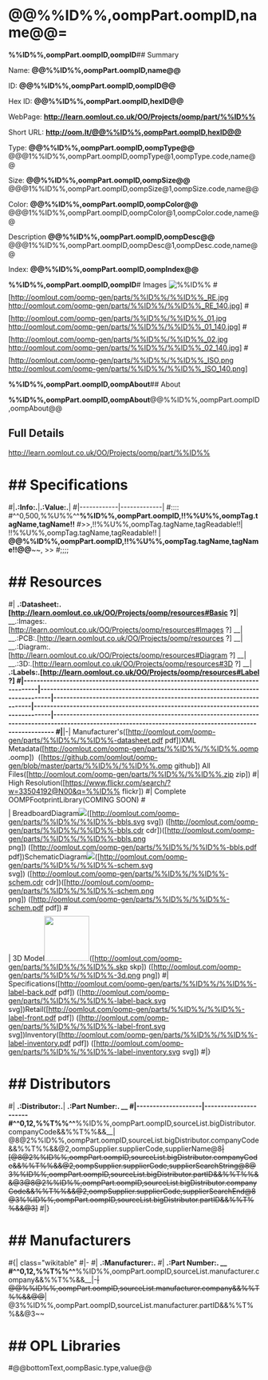 
# @@%%ID%%,oompPart.oompID,name@@=

**%%ID%%,oompPart.oompID,oompID**## Summary
 
Name: __@@%%ID%%,oompPart.oompID,name@@__

ID: __@@%%ID%%,oompPart.oompID,oompID@@__

Hex ID: __@@%%ID%%,oompPart.oompID,hexID@@__

WebPage: __http://learn.oomlout.co.uk/OO/Projects/oomp/part/%%ID%%__

Short URL: __http://oom.lt/@@%%ID%%,oompPart.oompID,hexID@@__


Type: __@@%%ID%%,oompPart.oompID,oompType@@__ @@@1%%ID%%,oompPart.oompID,oompType@1,oompType.code,name@@ 

Size: __@@%%ID%%,oompPart.oompID,oompSize@@__ @@@1%%ID%%,oompPart.oompID,oompSize@1,oompSize.code,name@@ 

Color: __@@%%ID%%,oompPart.oompID,oompColor@@__ @@@1%%ID%%,oompPart.oompID,oompColor@1,oompColor.code,name@@ 

Description __@@%%ID%%,oompPart.oompID,oompDesc@@__ @@@1%%ID%%,oompPart.oompID,oompDesc@1,oompDesc.code,name@@ 

Index: __@@%%ID%%,oompPart.oompID,oompIndex@@__


 **%%ID%%,oompPart.oompID,oompID**# Images
![%%ID%%](http://oomlout.com/oomp-gen/parts/%%ID%%/%%ID%%_420.jpg)
#$$%%ID%%_RE.jpg$$<span class="plainlinks">[http://oomlout.com/oomp-gen/parts/%%ID%%/%%ID%%_RE.jpg http://oomlout.com/oomp-gen/parts/%%ID%%/%%ID%%_RE_140.jpg]</span>
#$$%%ID%%_01.jpg$$<span class="plainlinks">[http://oomlout.com/oomp-gen/parts/%%ID%%/%%ID%%_01.jpg http://oomlout.com/oomp-gen/parts/%%ID%%/%%ID%%_01_140.jpg]</span>
#$$%%ID%%_02.jpg$$<span class="plainlinks">[http://oomlout.com/oomp-gen/parts/%%ID%%/%%ID%%_02.jpg http://oomlout.com/oomp-gen/parts/%%ID%%/%%ID%%_02_140.jpg]</span>
#$$%%ID%%_ISO.png$$<span class="plainlinks">[http://oomlout.com/oomp-gen/parts/%%ID%%/%%ID%%_ISO.png http://oomlout.com/oomp-gen/parts/%%ID%%/%%ID%%_ISO_140.png]</span>

**%%ID%%,oompPart.oompID,oompAbout**## About

**%%ID%%,oompPart.oompID,oompAbout**@@%%ID%%,oompPart.oompID,oompAbout@@

 ## Full Details

 http://learn.oomlout.co.uk/OO/Projects/oomp/part/%%ID%%

# ## Specifications


#|__.:Info:.__|__.:Value:.__|
#|------------|-------------|
#::::
#^^0,500,%%U%%^^**%%ID%%,oompPart.oompID,!!%%U%%,oompTag.tagName,tagName!!**
#>>,!!%%U%%,oompTag.tagName,tagReadable!!| !!%%U%%,oompTag.tagName,tagReadable!! | __@@%%ID%%,oompPart.oompID,!!%%U%%,oompTag.tagName,tagName!!@@__~~, >>
#;;;;

# ## Resources

#| __.:Datasheet:.[http://learn.oomlout.co.uk/OO/Projects/oomp/resources#Basic ?]__| __.:Images:.[http://learn.oomlout.co.uk/OO/Projects/oomp/resources#Images ?] __| __.:PCB:.[http://learn.oomlout.co.uk/OO/Projects/oomp/resources ?] __| __.:Diagram:.[http://learn.oomlout.co.uk/OO/Projects/oomp/resources#Diagram ?] __| __.:3D:.[http://learn.oomlout.co.uk/OO/Projects/oomp/resources#3D ?] __| __.:Labels:.[http://learn.oomlout.co.uk/OO/Projects/oomp/resources#Label ?] 
#|---------------------------------------------------------------------------------|--------------------------------------------------------------------------------|----------------------------------------------------------------------|----------------------------------------------------------------------------------|---------------------------------------------------------------------------------------------------------------------------------------------------------
#|__|-| Manufacturer's([http://oomlout.com/oomp-gen/parts/%%ID%%/%%ID%%-datasheet.pdf pdf])XML Metadata([http://oomlout.com/oomp-gen/parts/%%ID%%/%%ID%%.oomp .oomp])&nbsp;&nbsp;([https://github.com/oomlout/oomp-gen/blob/master/parts/%%ID%%/%%ID%%.omp github])	All Files([http://oomlout.com/oomp-gen/parts/%%ID%%/%%ID%%.zip zip])
#| High Resolution([https://www.flickr.com/search/?w=33504192@N00&q=%%ID%% flickr])
#| Complete OOMPFootprintLibrary(COMING SOON)
#$$%%ID%%-schem.png$$ | BreadboardDiagram<html><a href="http://oomlout.com/oomp-gen/parts/%%ID%%/%%ID%%-bbls.png"><img src="http://oomlout.com/oomp-gen/parts/%%ID%%/%%ID%%-bbls_90.png"></a></html>([http://oomlout.com/oomp-gen/parts/%%ID%%/%%ID%%-bbls.svg svg])&nbsp;([http://oomlout.com/oomp-gen/parts/%%ID%%/%%ID%%-bbls.cdr cdr])([http://oomlout.com/oomp-gen/parts/%%ID%%/%%ID%%-bbls.png png])&nbsp;([http://oomlout.com/oomp-gen/parts/%%ID%%/%%ID%%-bbls.pdf pdf])SchematicDiagram<html><a href="http://oomlout.com/oomp-gen/parts/%%ID%%/%%ID%%-schem.png"><img src="http://oomlout.com/oomp-gen/parts/%%ID%%/%%ID%%-schem_90.png"></a></html>([http://oomlout.com/oomp-gen/parts/%%ID%%/%%ID%%-schem.svg svg])&nbsp;([http://oomlout.com/oomp-gen/parts/%%ID%%/%%ID%%-schem.cdr cdr])([http://oomlout.com/oomp-gen/parts/%%ID%%/%%ID%%-schem.png png])&nbsp;([http://oomlout.com/oomp-gen/parts/%%ID%%/%%ID%%-schem.pdf pdf])
#$$%%ID%%.skp$$| 3D Model<html><a href="http://oomlout.com/oomp-gen/parts/%%ID%%/%%ID%%-3d.png"><img width="90" height="*" src="http://oomlout.com/oomp-gen/parts/%%ID%%/%%ID%%-3d_140.png"></a></html>([http://oomlout.com/oomp-gen/parts/%%ID%%/%%ID%%.skp skp])&nbsp;([http://oomlout.com/oomp-gen/parts/%%ID%%/%%ID%%-3d.png png])
#| Specifications([http://oomlout.com/oomp-gen/parts/%%ID%%/%%ID%%-label-back.pdf pdf])&nbsp;([http://oomlout.com/oomp-gen/parts/%%ID%%/%%ID%%-label-back.svg svg])Retail([http://oomlout.com/oomp-gen/parts/%%ID%%/%%ID%%-label-front.pdf pdf])&nbsp;([http://oomlout.com/oomp-gen/parts/%%ID%%/%%ID%%-label-front.svg svg])Inventory([http://oomlout.com/oomp-gen/parts/%%ID%%/%%ID%%-label-inventory.pdf pdf])&nbsp;([http://oomlout.com/oomp-gen/parts/%%ID%%/%%ID%%-label-inventory.svg svg])
#|}

# ## Distributors

#| __.:Distributor:.__| __.:Part Number:. __
#|--------------------|----------------------
#^^0,12,%%T%%^^__%%ID%%,oompPart.oompID,sourceList.bigDistributor.companyCode&&%%T%%&&__| @8@2%%ID%%,oompPart.oompID,sourceList.bigDistributor.companyCode&&%%T%%&&@2,oompSupplier.supplierCode,supplierName@8~~| [@8@2%%ID%%,oompPart.oompID,sourceList.bigDistributor.companyCode&&%%T%%&&@2,oompSupplier.supplierCode,supplierSearchString@8@3%%ID%%,oompPart.oompID,sourceList.bigDistributor.partID&&%%T%%&&@3@8@2%%ID%%,oompPart.oompID,sourceList.bigDistributor.companyCode&&%%T%%&&@2,oompSupplier.supplierCode,supplierSearchEnd@8 @3%%ID%%,oompPart.oompID,sourceList.bigDistributor.partID&&%%T%%&&@3]~~
#|}


# ## Manufacturers
#{| class="wikitable"
#|-
#| __.:Manufacturer:.__
#| __.:Part Number:. __
#^^0,12,%%T%%^^__%%ID%%,oompPart.oompID,sourceList.manufacturer.company&&%%T%%&&__|-~~| @@%%ID%%,oompPart.oompID,sourceList.manufacturer.company&&%%T%%&&@@~~| @3%%ID%%,oompPart.oompID,sourceList.manufacturer.partID&&%%T%%&&@3~~

# ## OPL Libraries



#@@bottomText,oompBasic.type,value@@

